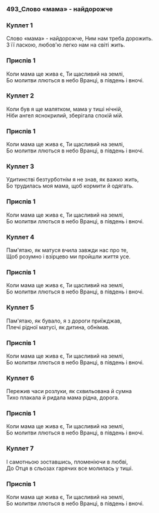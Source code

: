 ### 493_Слово «мама» - найдорожче
### Куплет 1
Слово «мама» - найдорожче, Ним нам треба дорожить.<br/>З її ласкою, любов'ю легко нам на світі жить.
### Приспів 1
Коли мама ще жива є, Ти щасливий на землі, <br/>Бо молитви ллються в небо Вранці, в південь і вночі.
### Куплет 2
Коли був я ще малятком, мама у тиші нічній, <br/>Ніби ангел яснокрилий, зберігала спокій мій.
### Приспів 1
Коли мама ще жива є, Ти щасливий на землі, <br/>Бо молитви ллються в небо Вранці, в південь і вночі.
### Куплет 3
Удитинстві безтурботнім я не знав, як важко жить, <br/>Бо трудилась моя мама, щоб кормити й одягать.
### Приспів 1
Коли мама ще жива є, Ти щасливий на землі, <br/>Бо молитви ллються в небо Вранці, в південь і вночі.
### Куплет 4
Пам'ятаю, як матуся вчила завжди нас про те, <br/>Щоб розумно і взірцево ми пройшли життя усе.
### Приспів 1
Коли мама ще жива є, Ти щасливий на землі, <br/>Бо молитви ллються в небо Вранці, в південь і вночі.
### Куплет 5
Пам'ятаю, як бувало, я з дороги приїжджав, <br/>Плечі рідної матусі, як дитина, обнімав.
### Приспів 1
Коли мама ще жива є, Ти щасливий на землі, <br/>Бо молитви ллються в небо Вранці, в південь і вночі.
### Куплет 6
Пережив часи розлуки, як схвильована й сумна <br/>Тихо плакала й ридала мама рідна, дорога.
### Приспів 1
Коли мама ще жива є, Ти щасливий на землі, <br/>Бо молитви ллються в небо Вранці, в південь і вночі.
### Куплет 7
І самотньою зоставшись, пломеніючи в любві, <br/>До Отця в сльозах гарячих все молилась у тиші.
### Приспів 1
Коли мама ще жива є, Ти щасливий на землі, <br/>Бо молитви ллються в небо Вранці, в південь і вночі.
